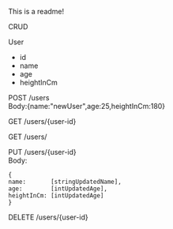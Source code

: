 This is a readme!

CRUD


User
- id
- name
- age
- heightInCm

POST /users\
Body:{name:"newUser",age:25,heightInCm:180}

GET /users/{user-id}

GET /users/

PUT /users/{user-id}\
Body:
```
{
name:       [stringUpdatedName],
age:        [intUpdatedAge],
heightInCm: [intUpdatedAge]
}
```

DELETE /users/{user-id}
